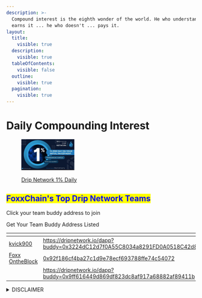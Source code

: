 ```yaml
---
description: >-
  Compound interest is the eighth wonder of the world. He who understands it,
  earns it ... he who doesn't ... pays it.
layout:
  title:
    visible: true
  description:
    visible: true
  tableOfContents:
    visible: false
  outline:
    visible: true
  pagination:
    visible: true
---
```


# Daily Compounding Interest

<div align="left">

<figure><img src="../../.gitbook/assets/20230604_115704 (1).jpg" alt="" width="141"><figcaption><p><a href="./#drip-network">Drip Network 1% Daily </a></p></figcaption></figure>

</div>

## <mark style="color:blue;">FoxxChain's Top Drip Network Teams</mark> <a href="#top-buddy-address" id="top-buddy-address"></a>

Click your team buddy address to join

Get Your Team Buddy Address Listed

<table><thead><tr><th width="203" data-type="users" data-multiple></th><th width="445"></th><th data-type="rating" data-max="5"></th></tr></thead><tbody><tr><td><a href="http://localhost:5000/u/rEmkaJ62Khd2LklHxljp3OfaQ3H2">kvick900</a></td><td><a href="https://dripnetwork.io/dapp?buddy=0x3224dC12d7f0A55C8034a8291FD0A0518C42d820">https://dripnetwork.io/dapp?buddy=0x3224dC12d7f0A55C8034a8291FD0A0518C42d820</a></td><td>5</td></tr><tr><td><a href="http://localhost:5000/u/pCinkaQxFUaO9MXIebt66AJ9Euu2">Foxx OntheBlock</a></td><td><a href="https://dripnetwork.io/dapp?buddy=0x92f186Cf4ba27c1D9E78ECf693788FfE74C54072">0x92f186cf4ba27c1d9e78ecf693788ffe74c54072</a></td><td>null</td></tr><tr><td></td><td><a href="https://dripnetwork.io/dapp?buddy=0x9ff616449d869df823dc8af917a68882af89411b">https://dripnetwork.io/dapp?buddy=0x9ff616449d869df823dc8af917a68882af89411b</a></td><td>null</td></tr></tbody></table>

<details>

<summary>DISCLAIMER</summary>

Please note that we are not financial advisors, and the information provided below is intended solely for entertainment purposes in the context of decentralized gaming, blockchain markets, and related services. Any actions or decisions taken based on this information are entirely your responsibility. It is essential to consult a qualified professional for financial advice. While the links provided direct you to original websites, please be aware that clicking on any external links is done at your own risk.

Now, let's dive into the fun!

</details>
